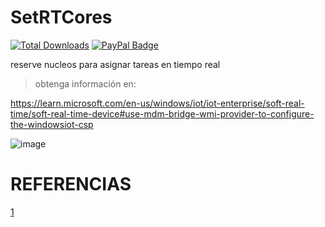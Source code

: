 # SetRTCores
[![Total Downloads](https://img.shields.io/github/downloads/LuSlower/SetRTCores/total.svg)](https://github.com/LuSlower/SetRTCores/releases) [![PayPal Badge](https://img.shields.io/badge/PayPal-003087?logo=paypal&logoColor=fff&style=flat)](https://paypal.me/eldontweaks) 

reserve nucleos para asignar tareas en tiempo real
> obtenga información en:

https://learn.microsoft.com/en-us/windows/iot/iot-enterprise/soft-real-time/soft-real-time-device#use-mdm-bridge-wmi-provider-to-configure-the-windowsiot-csp

![image](https://github.com/LuSlower/SetRTCores/assets/148411728/0265ad30-f5bd-4da6-adc5-22118cf19744)

# REFERENCIAS
[1](https://github.com/valleyofdoom/ReservedCpuSets)
